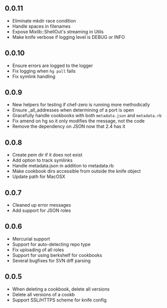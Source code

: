 ## 0.0.11
* Eliminate mkdir race condition
* Handle spaces in filenames
* Expose Mixlib::ShellOut's streaming in Utils
* Make knife verbose if logging level is DEBUG or INFO

## 0.0.10
* Ensure errors are logged to the logger
* Fix logging when `hg pull` fails
* Fix symlink handling

## 0.0.9
* New helpers for testing if chef-zero is running more methodically
* Ensure _all_addresses when determining of a port is open
* Gracefully handle cookbooks with both `metadata.json` and `metadata.rb`
* Fix amend on hg so it only modifies the message, not the code
* Remove the dependency on JSON now that 2.4 has it

## 0.0.8
* Create pem dir if it does not exist
* Add option to track symlinks
* Handle metadata.json in addition to metadata.rb
* Make cookbook dirs accessible from outside the knife object
* Update path for MacOSX

## 0.0.7
* Cleaned up error messages
* Add support for JSON roles

## 0.0.6
* Mercurial support
* Support for auto-detecting repo type
* Fix uploading of all roles
* Support for using berkshelf for cookbooks
* Several bugfixes for SVN diff parsing

## 0.0.5
* When deleting a cookbook, delete all versions
* Delete all versions of a cookb
* Support SSL/HTTPS scheme for knife config

